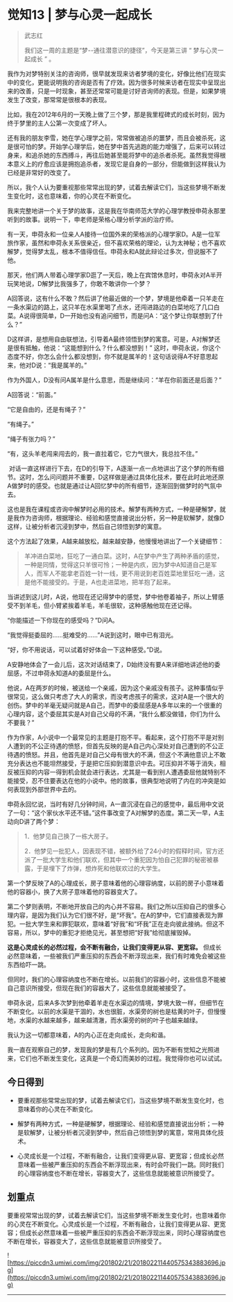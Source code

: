 # 觉知13 | 梦与心灵一起成长

> 武志红
> 
> 我们这一周的主题是“梦--通往潜意识的捷径”，今天是第三讲 “ 梦与心灵一起成长 ” 。

我作为对梦特别关注的咨询师，很早就发现来访者梦境的变化，好像比他们在现实中的变化，更能说明我的咨询是否有了疗效。因为很多时候来访者在现实中呈现出来的改善，只是一时现象，甚至还常常可能是讨好咨询师的表现。但是，如果梦境发生了改变，那常常是很根本的表现。

比如，我在2012年6月的一天晚上做了三个梦，那是我里程碑式的成长时刻，因为终于梦里的主人公第一次变成了坏人。

还有我的朋友李雪，她在学心理学之前，常常做被追杀的噩梦，而且会被杀死，这是很可怕的梦。开始学心理学后，她在梦中首先逃跑的能力增强了，后来可以转过身来，和追杀她的东西搏斗，再往后她甚至能将梦中的追杀者杀死。虽然我觉得根本意义上的疗愈应该是拥抱追杀者，发现它是自身的一部分，但能做到这样我认为已经是非常好的改变了。

所以，我个人认为要重视那些常常出现的梦，试着去解读它们，当这些梦境不断发生变化时，这也意味着，你的心灵在不断变化。

我来完整地讲一个关于梦的故事，这是我在华南师范大学的心理学教授申荷永那里听到的故事。说明一下，申老师是荣格心理分析学派的治疗师。

有一天，申荷永和一位亲人A接待一位国外来的荣格派的心理学家D。A是一位军旅作家，虽然和申荷永关系很亲近，但不喜欢荣格的理论，认为太神秘；也不喜欢解梦，觉得梦太乱，根本不值得信任。申荷永和A就此辩论过多次，但说服不了他。

那天，他们两人带着心理学家D逛了一天后，晚上在宾馆休息时，申荷永对A半开玩笑地说，D解梦比我强多了，你敢不敢讲你一个梦？

A回答说，这有什么不敢？然后讲了他最近做的一个梦，梦境是他牵着一只羊走在一条水渠边的路上，这只羊在水渠里喝了点水，还闯进路边的白菜地吃了几口白菜。A说得很简单，D一开始也没有追问细节，而是问A：“这个梦让你联想到了什么？”

D这样讲，是想用自由联想法，引导着A最终领悟到梦的寓意。可是，A对解梦还是很有抵触，他说：“这能想到什么？什么都没想到！” 这时，申荷永说，你这个态度不好，你怎么会什么都没想到，你不就是属羊的！这句话说得A不好意思起来，他对D说：“我是属羊的。”

作为外国人，D没有问A属羊是什么意思，而是继续问：“羊在你前面还是后面？”

A回答说：“前面。”

“它是自由的，还是有绳子？”

“有绳子。”

“绳子有张力吗？”

“有，这头羊老闯来闯去的，我一直拉着它，它力气很大，我总拉不住。”

 对话一直这样进行下去，在D的引导下，A逐渐一点一点地讲出了这个梦的所有细节。这时，怎么问问题并不重要，D这样做是通过具体化技术，要在此时此地还原A做梦时的感受。也就是通过让A回忆梦中的所有细节，逐渐回到做梦时的气氛中去。

这也是我在课程或咨询中解梦时必用的技术。解梦有两种方式，一种是硬解梦，就是我作为咨询师，根据理论、经验和感觉直接说出分析，另一种是软解梦，就像D这样，让被分析者沉浸到梦中，然后自己领悟到梦的寓意。

这个方法起了效果，A越来越放松，越来越安静，他慢慢地讲出了一个关键细节：

> 羊冲进白菜地，狂吃了一通白菜。这时，A在梦中产生了两种矛盾的感觉，一种是同情，觉得这只羊很可怜；一种是内疚，因为梦中A知道自己是军人，而军人不能拿老百姓一针一线，更不用说到老百姓菜地里狂吃一通，这是他不能接受的。于是，A也走进菜地，把羊抱了起来。

当讲述到这儿时，A说，他现在还记得梦中的感觉，梦中他卷着袖子，所以上臂感受不到羊毛，但小臂紧挨着羊毛，羊毛很软，这种感触他现在还记得。

“你能描述一下你现在的感受吗？”D问A。

“我觉得挺委屈的……挺难受的……”A说到这时，眼中已有泪光。

“好，你不用说话，可以试着好好体会一下这种感受。”D说。

A安静地体会了一会儿后，这次对话结束了，D始终没有要A来详细地讲述他的委屈感，不过申荷永知道A的委屈是什么。

他说，A在两岁的时候，被送给一个亲戚，因为这个亲戚没有孩子。这种事情似乎很常见，这么做只考虑了大人的需求，而没考虑孩子的需求，这对A是一个很大的创伤。梦中的羊毫无疑问就是A自己，而梦中的委屈感是A多年以来的一个很重的心理内容，这个委屈其实是A对自己父母的不满，“我什么都没做错，你们为什么不要我？”

作为作家，A小说中一个最常见的主题是打抱不平。看起来，这个打抱不平是对别人遭到的不公正待遇的愤怒，但首先反映的是A自己内心深处对自己遭到的不公正待遇的愤怒。并且，他首先是对自己父母有很大的不满，但这个不满他意识上不敢充分表达也不能坦然接受，于是把它压抑到潜意识中去。可压抑并不等于消失，相反被压抑的内容一得到机会就会进行表达，尤其是一看到别人遭遇委屈他就特别不能接受，忍不住要表达在他的小说中。他的故事，很典型地说明了内在的冲突是如何表现到外部世界中去的。

申荷永回忆说，当时有好几分钟时间，A一直沉浸在自己的感觉中，最后用中文说了一句：“这个家伙水平还不错。”这件事改变了A对解梦的态度。第二天一早，A主动向D讲了两个梦：

> 1．他梦见自己换了一栋大房子。
> 
> 2．他梦见一批犯人，因表现不错，被额外给了24小时的假释时间，官方还派了一批大学生和他们联欢，但其中一个重犯因为怕自己犯罪的秘密被暴露，于是埋下了炸弹，想炸死和他联欢过的大学生。

第一个梦反映了A的心理成长，房子意味着他的心理容纳度，以前的房子小意味着他的容器小，换了大房子意味着他的容器变大了。

第二个梦则表明，不断地开放自己的内心并不容易。我们之所以压抑自己的很多心理内容，是因为我们认为它们很不好，是“坏我”。在A的梦中，它们直接表现为罪犯。一批大学生来和罪犯联欢，意味着“好我”和“坏我”正在走向彼此接纳。但这不容易，所以，梦中的重犯才拒绝见光，甚至想把“好我”给彻底摧毁掉。

 **这是心灵成长的必然过程，会不断有融合，让我们变得更从容、更宽容。** 但成长必然意味着，一些被我们严重压抑的东西会不断浮现出来，我们有时难免会被这些东西给吓一跳。

但同时，我们的心理容纳度也不断在增长。以前我们的容器小时，这些信息不能被自己意识所接受，但现在我们的容器大了，这些信息就能被接受了。

申荷永说，后来A多次梦到他牵着羊走在水渠边的情境，梦境大致一样，但细节在不断变化。以前的水渠是干涸的，水也很脏，水渠旁的树也是枯黄的叶子，但慢慢地，水渠的水越来越多，越来越清澈，而水渠旁的树的叶子也越来越绿。

我认为这一切都意味着，A的内心正在走向成长，走向和谐。

我一直在观察自己的梦，发现我的梦是有几个系列的。因为不断有觉知之光照进来，它们也不断发生变化，这真是一个奇幻而美妙的过程。我觉得你也可以试试。

## 今日得到

* 要重视那些常常出现的梦，试着去解读它们，当这些梦境不断发生变化时，也意味着你的心灵在不断变化。

* 解梦有两种方式，一种是硬解梦，根据理论、经验和感觉直接说出分析；一种是软解梦，让被分析者沉浸到梦中，然后自己领悟到梦的寓意，常用具体化技术。

* 心灵成长是一个过程，不断有融合，让我们变得更从容、更宽容；但成长必然意味着一些被严重压抑的东西会不断浮现出来，有时会吓我们一跳。同时我们的心理容纳度也不断在增长，容器变大了，这些信息就能被意识所接受了。

## 划重点

要重视常常出现的梦，试着去解读它们，当这些梦境不断发生变化时，也意味着你的心灵在不断变化。心灵成长是一个过程，不断有融合，让我们变得更从容、更宽容；但成长必然意味着一些被严重压抑的东西会不断浮现出来，同时心理容纳度也不断在增长，容器变大了，这些信息就能被意识所接受了。

![https://piccdn3.umiwi.com/img/201802/21/201802211440575343883696.jpg](https://piccdn3.umiwi.com/img/201802/21/201802211440575343883696.jpg)

---
